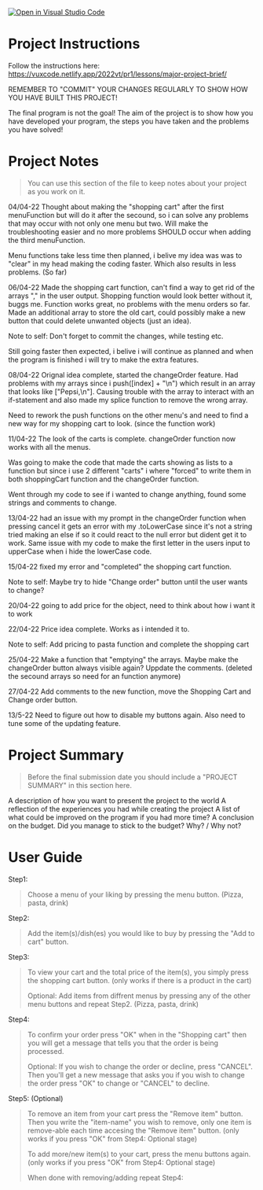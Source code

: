 [![Open in Visual Studio Code](https://classroom.github.com/assets/open-in-vscode-f059dc9a6f8d3a56e377f745f24479a46679e63a5d9fe6f495e02850cd0d8118.svg)](https://classroom.github.com/online_ide?assignment_repo_id=7474572&assignment_repo_type=AssignmentRepo)
# Project Instructions
Follow the instructions here: https://vuxcode.netlify.app/2022vt/pr1/lessons/major-project-brief/

REMEMBER TO "COMMIT" YOUR CHANGES REGULARLY TO SHOW HOW YOU HAVE BUILT THIS PROJECT! 

The final program is not the goal! The aim of the project is to show how you have developed your program, the steps you have taken and the problems you have solved!

# Project Notes

> You can use this section of the file to keep notes about your project as you work on it.

04/04-22
Thought about making the "shopping cart" after the first menuFunction but will do it after the secound, so i can solve any problems that may occur with not only one menu but two. Will make the troubleshooting easier and no more problems SHOULD occur when adding the third menuFunction.

Menu functions take less time then planned, i belive my idea was was to "clear" in my head making the coding faster. Which also results in less problems.
(So far)

06/04-22
Made the shopping cart function, can't find a way to get rid of the arrays "," in the user output. Shopping function would look better without it, buggs me. Function works great, no problems with the menu orders so far. Made an additional array to store the old cart, could possibly make a new button that could delete unwanted objects (just an idea).

Note to self: Don't forget to commit the changes, while testing etc.

Still going faster then expected, i belive i will continue as planned and when the program is finished i will try to make the extra features.

08/04-22
Orignal idea complete, started the changeOrder feature. Had problems with my arrays since i push([index] + "\n") which result in an array that looks like ["Pepsi,\n"].
Causing trouble with the array to interact with an if-statement and also made my splice function to remove the wrong array.

Need to rework the push functions on the other menu's and need to find a new way for my shopping cart to look. (since the function work)

11/04-22
The look of the carts is complete. changeOrder function now works with all the menus.

Was going to make the code that made the carts showing as lists to a function but since i use 2 different "carts" i where "forced" to write them in both shoppingCart function and the changeOrder function.

Went through my code to see if i wanted to change anything, found some strings and comments to change.

13/04-22
had an issue with my prompt in the changeOrder function when pressing cancel it gets an error with my .toLowerCase since it's not a string tried making an else if so it could react to the null error but dident get it to work. Same issue with my code to make the first letter in the users input to upperCase when i hide the lowerCase code. 

15/04-22
fixed my error and "completed" the shopping cart function.

Note to self: Maybe  try to hide "Change order" button until the user wants to change?

20/04-22
going to add price for the object, need to think about how i want it to work

22/04-22
Price idea complete. Works as i intended it to.

Note to self: Add pricing to pasta function and complete the shopping cart

25/04-22
Make a function that "emptying" the arrays. Maybe make the changeOrder button always visible again? Uppdate the comments. (deleted the secound arrays so need for an function anymore)

27/04-22
Add comments to the new function, move the Shopping Cart and Change order button.

13/5-22
Need to figure out how to disable my buttons again.
Also need to tune some of the updating feature.


# Project Summary

> Before the final submission date you should include a "PROJECT SUMMARY" in this section here. 

A description of how you want to present the project to the world
A reflection of the experiences you had while creating the project
A list of what could be improved on the program if you had more time?
A conclusion on the budget. Did you manage to stick to the budget? Why? / Why not?

# User Guide

Step1:
>Choose a menu of your liking by pressing the menu button. (Pizza, pasta, drink)

Step2: 
>Add the item(s)/dish(es) you would like to buy by pressing the "Add to cart" button.

Step3:
>To view your cart and the total price of the item(s), you simply press the shopping cart button. (only works if there is a product in the cart)
>
>Optional: Add items from diffrent menus by pressing any of the other menu buttons and repeat Step2. (Pizza, pasta, drink)

Step4:
>To confirm your order press "OK" when in the "Shopping cart" then you will get a message that  tells you that the order is being processed.
>
>Optional: If you wish to change the order or decline, press "CANCEL". Then you'll get a new message that asks you if you wish to change the order press "OK" to change or "CANCEL" to decline.

Step5: (Optional)
>To remove an item from your cart press the "Remove item" button. Then you write the "item-name" you wish to remove, only one item is remove-able each time accesing the "Remove item" button. (only works if you press "OK" from Step4: Optional stage)
>
>To add more/new item(s) to your cart, press the menu buttons again. (only works if you press "OK" from Step4: Optional stage)
>
>When done with removing/adding repeat Step4:


